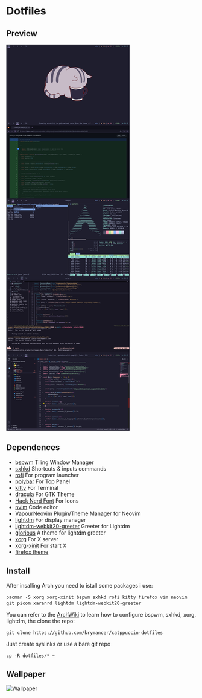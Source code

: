 # Dotfiles

## Preview

![Screenshot](https://raw.githubusercontent.com/Krymancer/catppuccin-dotfiles/main/.assets/screen.png)

## Dependences

- [bspwm](https://github.com/baskerville/bspwm) Tiling Window Manager
- [sxhkd](https://github.com/baskerville/sxhkd) Shortcuts & inputs commands
- [rofi](https://github.com/davatorium/rofi) For program launcher
- [polybar](https://github.com/polybar/polybar) For Top Panel
- [kitty](https://sw.kovidgoyal.net/kitty/) For Terminal
- [dracula](https://github.com/dracula/gtk) For GTK Theme
- [Hack Nerd Font](https://github.com/ryanoasis/nerd-fonts) For Icons 
- [nvim](https://github.com/neovim/neovim) Code editor
- [VapourNeovim](https://github.com/VapourNvim/VapourNvim) Plugin/Theme Manager for Neovim
- [lightdm](https://github.com/canonical/lightdm) For display manager
- [lightdm-webkit20-greeter](https://github.com/sbalneav/lightdm-webkit2-greeter) Greeter for Lightdm
- [glorious](https://github.com/manilarome/lightdm-webkit2-theme-glorious) A theme for lightdm greeter
- [xorg](https://wiki.archlinux.org/title/xorg) For X server
- [xorg-xinit](https://wiki.archlinux.org/title/Xinit) For start X
- [firefox theme](https://github.com/catppuccin/firefox)

## Install
After insalling Arch you need to istall some packages i use:

	pacman -S xorg xorg-xinit bspwm sxhkd rofi kitty firefox vim neovim git picom xaranrd lightdm lightdm-webkit20-greeter
	
You can refer to the [ArchWiki](https://wiki.archlinux.org/) to learn how to configure bspwm, sxhkd, xorg, lightdm, the clone the repo:

	git clone https://github.com/krymancer/catppuccin-dotfiles
	
Just create syslinks or use a bare git repo

	cp -R dotfiles/* ~

## Wallpaper
![Wallpaper](https://i.imgur.com/y4dm2xD.png)

